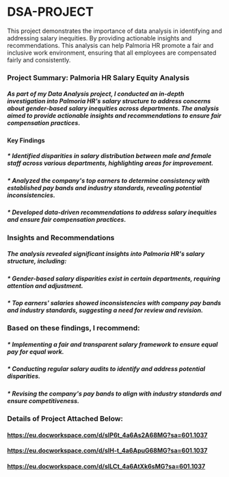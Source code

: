 # DSA-PROJECT
This project demonstrates the importance of data analysis in identifying and addressing salary inequities. By providing actionable insights and recommendations. This analysis can help Palmoria HR promote a fair and inclusive work environment, ensuring that all employees are compensated fairly and consistently.


###  Project Summary: Palmoria HR Salary Equity Analysis

##### As part of my Data Analysis project, I conducted an in-depth investigation into Palmoria HR's salary structure to address concerns about gender-based salary inequities across departments. The analysis aimed to provide actionable insights and recommendations to ensure fair compensation practices.

####  Key Findings

##### * Identified disparities in salary distribution between male and female staff across various departments, highlighting areas for improvement.
##### * Analyzed the company's top earners to determine consistency with established pay bands and industry standards, revealing potential inconsistencies.
##### * Developed data-driven recommendations to address salary inequities and ensure fair compensation practices.


###  Insights and Recommendations

#####  The analysis revealed significant insights into Palmoria HR's salary structure, including:

##### * Gender-based salary disparities exist in certain departments, requiring attention and adjustment.
##### * Top earners' salaries showed inconsistencies with company pay bands and industry standards, suggesting a need for review and revision.


###  Based on these findings, I recommend:

##### * Implementing a fair and transparent salary framework to ensure equal pay for equal work.
##### * Conducting regular salary audits to identify and address potential disparities.
##### * Revising the company's pay bands to align with industry standards and ensure competitiveness.


### Details of Project Attached Below:

####  https://eu.docworkspace.com/d/sIP6t_4a6As2A68MG?sa=601.1037 
####  https://eu.docworkspace.com/d/sIH-t_4a6ApuG68MG?sa=601.1037
####  https://eu.docworkspace.com/d/sILCt_4a6AtXk6sMG?sa=601.1037

